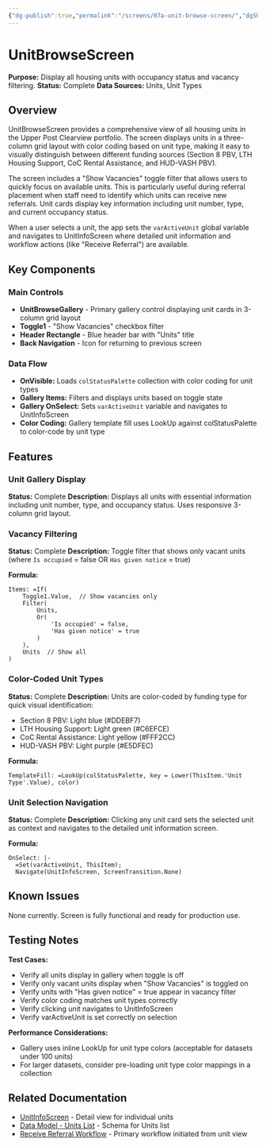 ```yaml
---
{"dg-publish":true,"permalink":"/screens/07a-unit-browse-screen/","dgShowToc":true}
---
```


# UnitBrowseScreen

**Purpose:** Display all housing units with occupancy status and vacancy filtering.
**Status:** Complete
**Data Sources:** Units, Unit Types

## Overview

UnitBrowseScreen provides a comprehensive view of all housing units in the Upper Post Clearview portfolio. The screen displays units in a three-column grid layout with color coding based on unit type, making it easy to visually distinguish between different funding sources (Section 8 PBV, LTH Housing Support, CoC Rental Assistance, and HUD-VASH PBV).

The screen includes a "Show Vacancies" toggle filter that allows users to quickly focus on available units. This is particularly useful during referral placement when staff need to identify which units can receive new referrals. Unit cards display key information including unit number, type, and current occupancy status.

When a user selects a unit, the app sets the `varActiveUnit` global variable and navigates to UnitInfoScreen where detailed unit information and workflow actions (like "Receive Referral") are available.

## Key Components

### Main Controls
- **UnitBrowseGallery** - Primary gallery control displaying unit cards in 3-column grid layout
- **Toggle1** - "Show Vacancies" checkbox filter
- **Header Rectangle** - Blue header bar with "Units" title
- **Back Navigation** - Icon for returning to previous screen

### Data Flow
- **OnVisible:** Loads `colStatusPalette` collection with color coding for unit types
- **Gallery Items:** Filters and displays units based on toggle state
- **Gallery OnSelect:** Sets `varActiveUnit` variable and navigates to UnitInfoScreen
- **Color Coding:** Gallery template fill uses LookUp against colStatusPalette to color-code by unit type

## Features

### Unit Gallery Display
**Status:** Complete
**Description:** Displays all units with essential information including unit number, type, and occupancy status. Uses responsive 3-column grid layout.

### Vacancy Filtering
**Status:** Complete
**Description:** Toggle filter that shows only vacant units (where `Is occupied` = false OR `Has given notice` = true)

**Formula:**
```powerapps
Items: =If(
    Toggle1.Value,  // Show vacancies only
    Filter(
        Units,
        Or(
            'Is occupied' = false,
            'Has given notice' = true
        )
    ),
    Units  // Show all
)
```

### Color-Coded Unit Types
**Status:** Complete
**Description:** Units are color-coded by funding type for quick visual identification:
- Section 8 PBV: Light blue (#DDEBF7)
- LTH Housing Support: Light green (#C6EFCE)
- CoC Rental Assistance: Light yellow (#FFF2CC)
- HUD-VASH PBV: Light purple (#E5DFEC)

**Formula:**
```powerapps
TemplateFill: =LookUp(colStatusPalette, key = Lower(ThisItem.'Unit Type'.Value), color)
```

### Unit Selection Navigation
**Status:** Complete
**Description:** Clicking any unit card sets the selected unit as context and navigates to the detailed unit information screen.

**Formula:**
```powerapps
OnSelect: |-
  =Set(varActiveUnit, ThisItem);
  Navigate(UnitInfoScreen, ScreenTransition.None)
```

## Known Issues

None currently. Screen is fully functional and ready for production use.

## Testing Notes

**Test Cases:**
- Verify all units display in gallery when toggle is off
- Verify only vacant units display when "Show Vacancies" is toggled on
- Verify units with "Has given notice" = true appear in vacancy filter
- Verify color coding matches unit types correctly
- Verify clicking unit navigates to UnitInfoScreen
- Verify varActiveUnit is set correctly on selection

**Performance Considerations:**
- Gallery uses inline LookUp for unit type colors (acceptable for datasets under 100 units)
- For larger datasets, consider pre-loading unit type color mappings in a collection

## Related Documentation

- [UnitInfoScreen](07d-UnitInfoScreen.md) - Detail view for individual units
- [Data Model - Units List](../03-Data-Model.md#units-list) - Schema for Units list
- [Receive Referral Workflow](../workflows/receive-referral.md) - Primary workflow initiated from unit view
